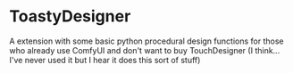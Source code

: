 # ToastyDesigner
A extension with some basic python procedural design functions for those who already use ComfyUI and don't want to buy TouchDesigner (I think... I've never used it but I hear it does this sort of stuff)
